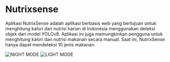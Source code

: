 # Nutrixsense

Aplikasi NutrixSense adalah aplikasi berbasis web yang bertujuan untuk menghitung kalori dan nutrisi harian di Indonesia menggunakan deteksi objek dari model YOLOv8. Aplikasi ini juga memungkinkan pengguna untuk menghitung kalori dan nutrisi makanan secara manual. Saat ini, NutrixSense hanya dapat mendeteksi 10 jenis makanan.

![NIGHT MODE](https://github.com/user-attachments/assets/d5690c4a-f113-46b1-8807-d71dae35fa70)
![LIGHT MODE](https://github.com/user-attachments/assets/81427f4d-dc67-4faf-be77-a3b616dfcefc)
